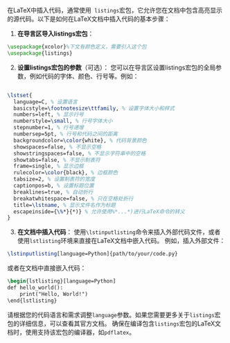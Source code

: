 在LaTeX中插入代码，通常使用` listings`宏包，它允许您在文档中包含高亮显示的源代码。以下是如何在LaTeX文档中插入代码的基本步骤：
1. **在导言区导入listings宏包**：
```latex
\usepackage{xcolor}%下文有颜色定义，需要引入这个包
\usepackage{listings}
```
2. **设置listings宏包的参数**（可选）：
您可以在导言区设置listings宏包的全局参数，例如代码的字体、颜色、行号等。例如：
```latex

\lstset{
  language=C, % 设置语言
  basicstyle=\footnotesize\ttfamily, % 设置字体大小和样式
  numbers=left, % 显示行号
  numberstyle=\small, % 行号字体大小
  stepnumber=1, % 行号递增
  numbersep=5pt, % 行号和代码之间的距离
  backgroundcolor=\color{white}, % 代码背景颜色
  showspaces=false, % 不显示空格
  showstringspaces=false, % 不显示字符串中的空格
  showtabs=false, % 不显示制表符
  frame=single, % 显示边框
  rulecolor=\color{black}, % 边框颜色
  tabsize=2, % 设置制表符的宽度
  captionpos=b, % 设置标题位置
  breaklines=true, % 自动折行
  breakatwhitespace=false, % 只在空格处折行
  title=\lstname, % 显示文件名作为标题
  escapeinside={\%*}{*)} % 允许使用%*...*)进行LaTeX命令的转义
}
```
3. **在文档中插入代码**：
使用`\lstinputlisting`命令来插入外部代码文件，或者使用`lstlisting`环境来直接在LaTeX文档中嵌入代码。
例如，插入外部文件：
```latex
\lstinputlisting[language=Python]{path/to/your/code.py}
```
或者在文档中直接嵌入代码：
```latex
\begin{lstlisting}[language=Python]
def hello_world():
    print("Hello, World!")
\end{lstlisting}
```
请根据您的代码语言和需求调整`language`参数。如果您需要更多关于`listings`宏包的详细信息，可以查看其官方文档。
确保在编译包含`listings`宏包的LaTeX文档时，使用支持该宏包的编译器，如`pdflatex`。

